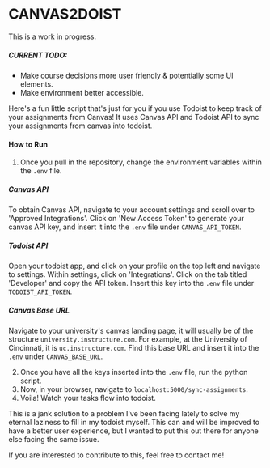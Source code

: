 # CANVAS2DOIST 

This is a work in progress.

##### CURRENT TODO: 
- Make course decisions more user friendly & potentially some UI elements.
- Make environment better accessible.

Here's a fun little script that's just for you if you use Todoist to keep track of your assignments from Canvas! It uses Canvas API and Todoist API to sync your assignments from canvas into todoist.

#### How to Run
1. Once you pull in the repository, change the environment variables within the `.env` file. 
##### Canvas API
To obtain Canvas API, navigate to your account settings and scroll over to 'Approved Integrations'. Click on 'New Access Token' to generate your canvas API key, and insert it into the `.env` file under `CANVAS_API_TOKEN`.
##### Todoist API
Open your todoist app, and click on your profile on the top left and navigate to settings. Within settings, click on 'Integrations'. Click on the tab titled 'Developer' and copy the API token. Insert this key into the `.env` file under `TODOIST_API_TOKEN`.
##### Canvas Base URL
Navigate to your university's canvas landing page, it will usually be of the structure `university.instructure.com`. For example, at the University of Cincinnati, it is `uc.instructure.com`. Find this base URL and insert it into the `.env` under `CANVAS_BASE_URL`.

2. Once you have all the keys inserted into the `.env` file, run the python script.
3. Now, in your browser, navigate to `localhost:5000/sync-assignments`.
4. Voila! Watch your tasks flow into todoist.

This is a jank solution to a problem I've been facing lately to solve my eternal laziness to fill in my todoist myself. This can and will be improved to have a better user experience, but I wanted to put this out there for anyone else facing the same issue. 

If you are interested to contribute to this, feel free to contact me!